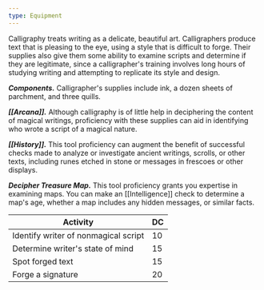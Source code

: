 ```yaml
---
type: Equipment
---
```

Calligraphy treats writing as a delicate, beautiful art. Calligraphers produce text that is pleasing to the eye, using a style that is difficult to forge. Their supplies also give them some ability to examine scripts and determine if they are legitimate, since a calligrapher's training involves long hours of studying writing and attempting to replicate its style and design.

**_Components._** Calligrapher's supplies include ink, a dozen sheets of parchment, and three quills.

**_[[Arcana]]._** Although calligraphy is of little help in deciphering the content of magical writings, proficiency with these supplies can aid in identifying who wrote a script of a magical nature.

**_[[History]]._** This tool proficiency can augment the benefit of successful checks made to analyze or investigate ancient writings, scrolls, or other texts, including runes etched in stone or messages in frescoes or other displays.

**_Decipher Treasure Map._** This tool proficiency grants you expertise in examining maps. You can make an [[Intelligence]] check to determine a map's age, whether a map includes any hidden messages, or similar facts.

|Activity|DC|
|---|---|
|Identify writer of nonmagical script|10|
|Determine writer's state of mind|15|
|Spot forged text|15|
|Forge a signature|20|
